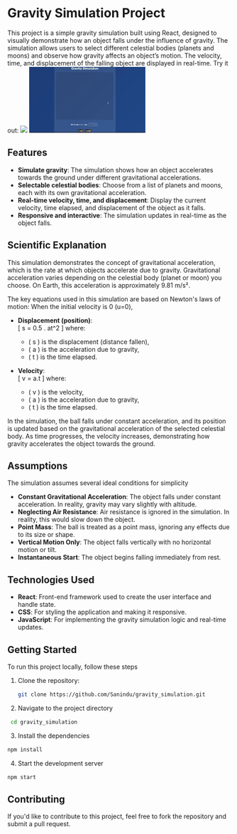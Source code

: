 # Gravity Simulation Project

This project is a simple gravity simulation built using React, designed to visually demonstrate how an object falls under the influence of gravity. The simulation allows users to select different celestial bodies (planets and moons) and observe how gravity affects an object’s motion. The velocity, time, and displacement of the falling object are displayed in real-time.
Try it out: ![](gravity.sanindu.co.uk/)
![Loadiing Demo](clip_gravity.gif)
## Features

- **Simulate gravity**: The simulation shows how an object accelerates towards the ground under different gravitational accelerations.
- **Selectable celestial bodies**: Choose from a list of planets and moons, each with its own gravitational acceleration.
- **Real-time velocity, time, and displacement**: Display the current velocity, time elapsed, and displacement of the object as it falls.
- **Responsive and interactive**: The simulation updates in real-time as the object falls.

## Scientific Explanation

This simulation demonstrates the concept of gravitational acceleration, which is the rate at which objects accelerate due to gravity. Gravitational acceleration varies depending on the celestial body (planet or moon) you choose. On Earth, this acceleration is approximately 9.81 m/s².

The key equations used in this simulation are based on Newton's laws of motion:
When the initial velocity is 0 (u=0),
- **Displacement (position)**:  
  \[
  s = 0.5 . at^2
  \]
  where:
  - \( s \) is the displacement (distance fallen),
  - \( a \) is the acceleration due to gravity,
  - \( t \) is the time elapsed.

- **Velocity**:  
  \[
  v = a.t
  \]
  where:
  - \( v \) is the velocity,
  - \( a \) is the acceleration due to gravity,
  - \( t \) is the time elapsed.

In the simulation, the ball falls under constant acceleration, and its position is updated based on the gravitational acceleration of the selected celestial body. As time progresses, the velocity increases, demonstrating how gravity accelerates the object towards the ground.

## Assumptions

The simulation assumes several ideal conditions for simplicity

- **Constant Gravitational Acceleration**: The object falls under constant acceleration. In reality, gravity may vary slightly with altitude.
- **Neglecting Air Resistance**: Air resistance is ignored in the simulation. In reality, this would slow down the object.
- **Point Mass**: The ball is treated as a point mass, ignoring any effects due to its size or shape.
- **Vertical Motion Only**: The object falls vertically with no horizontal motion or tilt.
- **Instantaneous Start**: The object begins falling immediately from rest.

## Technologies Used

- **React**: Front-end framework used to create the user interface and handle state.
- **CSS**: For styling the application and making it responsive.
- **JavaScript**: For implementing the gravity simulation logic and real-time updates.

## Getting Started

To run this project locally, follow these steps

1. Clone the repository:
   ```bash
   git clone https://github.com/Sanindu/gravity_simulation.git
2. Navigate to the project directory
  ```bash
   cd gravity_simulation
```
3. Install the dependencies
```bash
npm install
```
4. Start the development server
```bash
npm start
```
## Contributing
If you'd like to contribute to this project, feel free to fork the repository and submit a pull request.
